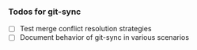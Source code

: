 ### Todos for git-sync


- [ ] Test merge conflict resolution strategies
- [ ] Document behavior of git-sync in various scenarios